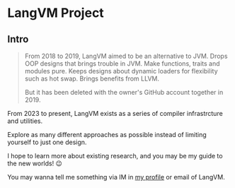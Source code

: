 # LangVM Project

## Intro

> From 2018 to 2019, LangVM aimed to be an alternative to JVM.
> Drops OOP designs that brings trouble in JVM.
> Make functions, traits and modules pure.
> Keeps designs about dynamic loaders for flexibility such as hot swap.
> Brings benefits from LLVM.
> 
> But it has been deleted with the owner's GitHub account together in 2019.

From 2023 to present, LangVM exists as a series of compiler infrastrcture and utilities.

Explore as many different approaches as possible instead of limiting yourself to just one design.

I hope to learn more about existing research, and you may be my guide to the new worlds! 😉

You may wanna tell me something via IM in [my profile](https://github.com/jellyterra) or email of LangVM.
